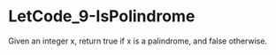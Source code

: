 # LetCode_9-IsPolindrome
Given an integer x, return true if x is a  palindrome, and false otherwise.
